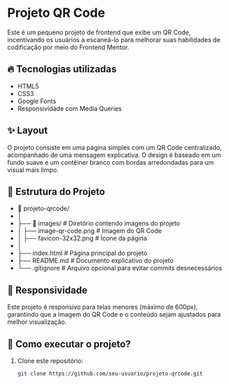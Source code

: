 # Projeto QR Code

Este é um pequeno projeto de frontend que exibe um QR Code, incentivando os usuários a escaneá-lo para melhorar suas habilidades de codificação por meio do Frontend Mentor.

## 🔥 Tecnologias utilizadas

- HTML5
- CSS3
- Google Fonts
- Responsividade com Media Queries

## ✨ Layout

O projeto consiste em uma página simples com um QR Code centralizado, acompanhado de uma mensagem explicativa. O design é baseado em um fundo suave e um contêiner branco com bordas arredondadas para um visual mais limpo.

## 📌 Estrutura do Projeto

- 📂 projeto-qrcode/
- │
- ├── 📁 images/          # Diretório contendo imagens do projeto
- │   ├── image-qr-code.png   # Imagem do QR Code
- │   ├── favicon-32x32.png   # Ícone da página
- │
- ├── index.html         # Página principal do projeto
- ├── README.md          # Documento explicativo do projeto
- └── .gitignore         # Arquivo opcional para evitar commits desnecessários

## 📱 Responsividade

Este projeto é responsivo para telas menores (máximo de 600px), garantindo que a imagem do QR Code e o conteúdo sejam ajustados para melhor visualização.

## 🚀 Como executar o projeto?

1. Clone este repositório:
   ```bash
   git clone https://github.com/seu-usuario/projeto-qrcode.git
